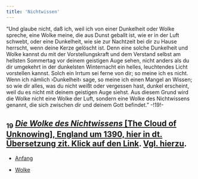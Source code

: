 ```yaml
---
title: 'Nichtwissen'
---
```


“Und glaube nicht, daß ich, weil ich von einer Dunkelheit oder Wolke spreche, eine Wolke meine, die aus Dunst geballt ist, wie er in der Luft schwebt, oder eine Dunkelheit, wie sie zur Nachtzeit bei dir zu Hause herrscht, wenn deine Kerze gelöscht ist. Denn eine solche Dunkelheit und Wolke kannst du mit der Vorstellungskraft und dem Verstand selbst am hellsten Sommertag vor deinem geistigen Auge sehen, nicht anders als du dir umgekehrt in der dunkelsten Winternacht ein helles, leuchtendes Licht vorstellen kannst. Solch ein Irrtum sei ferne von dir; so meine ich es nicht. Wenn ich nämlich ›Dunkelheit‹ sage, so meine ich einen Mangel an Wissen; so wie dir alles, was du nicht weißt oder vergessen hast, dunkel erscheint, weil du es nicht mit deinem geistigen Auge siehst. Aus diesem Grund wird die Wolke nicht eine Wolke der Luft, sondern eine Wolke des Nichtwissens genannt, die sich zwischen dir und deinem Gott befindet.” -!19!-
## <sub class="subscript">**19**</sub> [_Die Wolke des Nichtwissens_ [The Cloud of Unknowing], England um 1390, hier in dt. Übersetzung zit. Klick auf den Link](https://d.lib.rochester.edu/teams/text/gallacher-cloud-of-unknowing). [Vgl. hierzu](https://de.wikipedia.org/wiki/Die_Wolke_des_Nichtwissens).

* [Anfang](Beginnings_de)

* [Wolke](Clouds_de)
